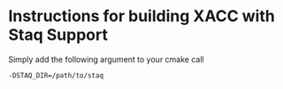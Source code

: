 # Instructions for building XACC with Staq Support

Simply add the following argument to your cmake call

```
-DSTAQ_DIR=/path/to/staq
```
